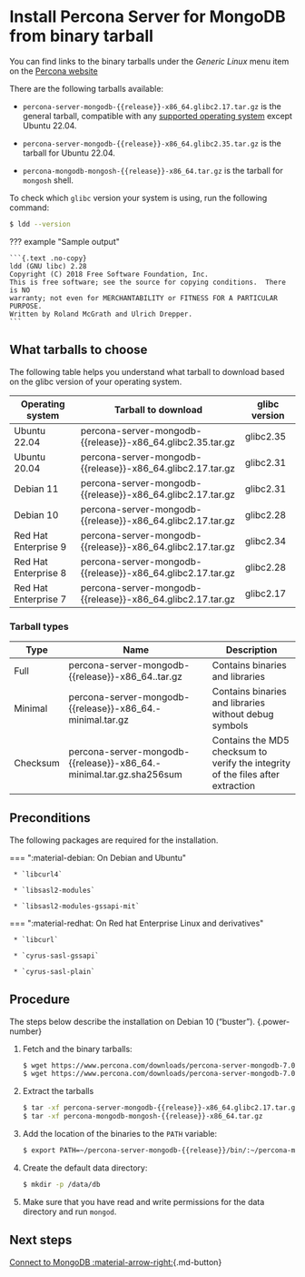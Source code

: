 # Install Percona Server for MongoDB from binary tarball

You can find links to the binary tarballs under the *Generic Linux* menu item on the [Percona website](https://www.percona.com/downloads/percona-server-mongodb-7.0/)

There are the following tarballs available:

* `percona-server-mongodb-{{release}}-x86_64.glibc2.17.tar.gz` is the general tarball, compatible with any [supported operating system](https://www.percona.com/services/policies/percona-software-support-lifecycle#mongodb) except Ubuntu 22.04.

* `percona-server-mongodb-{{release}}-x86_64.glibc2.35.tar.gz` is the tarball for Ubuntu 22.04.

* `percona-mongodb-mongosh-{{release}}-x86_64.tar.gz` is the tarball for `mongosh` shell.

To check which `glibc` version your system is using, run the following command:

```{.bash data-prompt="$"}
$ ldd --version
```

??? example "Sample output"

    ```{.text .no-copy}
    ldd (GNU libc) 2.28
    Copyright (C) 2018 Free Software Foundation, Inc.
    This is free software; see the source for copying conditions.  There is NO
    warranty; not even for MERCHANTABILITY or FITNESS FOR A PARTICULAR PURPOSE.
    Written by Roland McGrath and Ulrich Drepper.
    ```

## What tarballs to choose

The following table helps you understand what tarball to download based on the glibc version of your operating system.

| Operating system | Tarball to download | glibc version  |
|------------------|---------------------|----------------|
| Ubuntu 22.04         | percona-server-mongodb-{{release}}-x86_64.glibc2.35.tar.gz     | glibc2.35 |
| Ubuntu 20.04         | percona-server-mongodb-{{release}}-x86_64.glibc2.17.tar.gz     | glibc2.31 |
| Debian 11            | percona-server-mongodb-{{release}}-x86_64.glibc2.17.tar.gz     | glibc2.31 |
| Debian 10            | percona-server-mongodb-{{release}}-x86_64.glibc2.17.tar.gz     | glibc2.28 |   
| Red Hat Enterprise 9 | percona-server-mongodb-{{release}}-x86_64.glibc2.17.tar.gz     | glibc2.34 |
| Red Hat Enterprise 8 | percona-server-mongodb-{{release}}-x86_64.glibc2.17.tar.gz     | glibc2.28 |
| Red Hat Enterprise 7 | percona-server-mongodb-{{release}}-x86_64.glibc2.17.tar.gz     | glibc2.17 |

### Tarball types

| Type | Name | Description |
|---|---|---|
| Full | percona-server-mongodb-{{release}}-x86_64.<glibc-version>.tar.gz | Contains binaries and libraries |
| Minimal | percona-server-mongodb-{{release}}-x86_64.<glibc-version>-minimal.tar.gz| Contains binaries and libraries without debug symbols|
| Checksum| percona-server-mongodb-{{release}}-x86_64.<glibc-version>-minimal.tar.gz.sha256sum | Contains the MD5 checksum to verify the integrity of the files after extraction|


## Preconditions

The following packages are required for the installation.

=== ":material-debian: On Debian and Ubuntu"
     
     * `libcurl4`

     * `libsasl2-modules`

     * `libsasl2-modules-gssapi-mit`


=== ":material-redhat: On Red hat Enterprise Linux and derivatives"

     * `libcurl`

     * `cyrus-sasl-gssapi`

     * `cyrus-sasl-plain`


## Procedure

The steps below describe the installation on Debian 10 (“buster”).
{.power-number}

1. Fetch and the binary tarballs:

    ```{.bash data-prompt="$"}
    $ wget https://www.percona.com/downloads/percona-server-mongodb-7.0/percona-server-mongodb-{{release}}/binary/tarball/percona-server-mongodb-{{release}}-x86_64.glibc2.17.tar.gz\
    $ wget https://www.percona.com/downloads/percona-server-mongodb-7.0/percona-server-mongodb-{{release}}/binary/tarball/percona-mongodb-mongosh-{{mongosh}}-x86_64.tar.gz
    ```
2. Extract the tarballs

    ```{.bash data-prompt='$'} 
    $ tar -xf percona-server-mongodb-{{release}}-x86_64.glibc2.17.tar.gz
    $ tar -xf percona-mongodb-mongosh-{{release}}-x86_64.tar.gz
    ```


3. Add the location of the binaries to the `PATH` variable:

    ```{.bash data-prompt="$"}
    $ export PATH=~/percona-server-mongodb-{{release}}/bin/:~/percona-mongodb-mongosh-{{mongosh}}/bin/:$PATH
    ```


4. Create the default data directory:

    ```{.bash data-prompt="$"}
    $ mkdir -p /data/db
    ```


5. Make sure that you have read and write permissions for the data
directory and run `mongod`.

## Next steps

[Connect to MongoDB :material-arrow-right:](../connect.md){.md-button}
